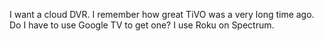 I want a cloud DVR. I remember how great TiVO was a very long time ago. Do I have to use Google TV to get one? I use Roku on Spectrum.
